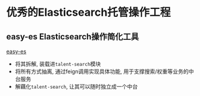 # 优秀的Elasticsearch托管操作工程


## easy-es Elasticsearch操作简化工具

[easy-es](https://gitee.com/dromara/easy-es)

- 将其拆解, 装载进`talent-search`模块
- 将所有方式抽离, 通过feign调用实现具体功能, 用于支撑搜索/权重等业务的中台服务
- 解藕化`talent-search`, 让其可以随时独立成一个中台


